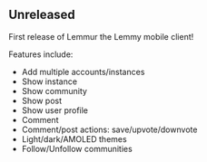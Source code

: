 ## Unreleased

First release of Lemmur the Lemmy mobile client!

Features include:

- Add multiple accounts/instances
- Show instance
- Show community
- Show post
- Show user profile
- Comment
- Comment/post actions: save/upvote/downvote
- Light/dark/AMOLED themes
- Follow/Unfollow communities
